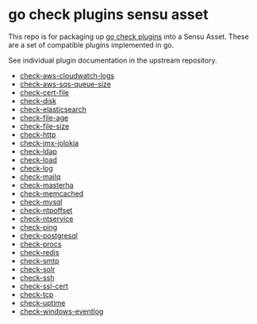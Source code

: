 # go check plugins sensu asset

This repo is for packaging up [go check
plugins](https://github.com/mackerelio/go-check-plugins) into a Sensu Asset.
These are a set of compatible plugins implemented in go.

See individual plugin documentation in the upstream repository.

- [check-aws-cloudwatch-logs](./check-aws-cloudwatch-logs/README.md)
- [check-aws-sqs-queue-size](./check-aws-sqs-queue-size/README.md)
- [check-cert-file](./check-cert-file/README.md)
- [check-disk](./check-disk/README.md)
- [check-elasticsearch](./check-elasticsearch/README.md)
- [check-file-age](./check-file-age/README.md)
- [check-file-size](./check-file-size/README.md)
- [check-http](./check-http/README.md)
- [check-jmx-jolokia](./check-jmx-jolokia/README.md)
- [check-ldap](./check-ldap/README.md)
- [check-load](./check-load/README.md)
- [check-log](./check-log/README.md)
- [check-mailq](./check-mailq/README.md)
- [check-masterha](./check-masterha/README.md)
- [check-memcached](./check-memcached/README.md)
- [check-mysql](./check-mysql/README.md)
- [check-ntpoffset](./check-ntpoffset/README.md)
- [check-ntservice](./check-ntservice/README.md)
- [check-ping](./check-ping/README.md)
- [check-postgresql](./check-postgresql/README.md)
- [check-procs](./check-procs/README.md)
- [check-redis](./check-redis/README.md)
- [check-smtp](./check-smtp/README.md)
- [check-solr](./check-solr/README.md)
- [check-ssh](./check-ssh/README.md)
- [check-ssl-cert](./check-ssl-cert/README.md)
- [check-tcp](./check-tcp/README.md)
- [check-uptime](./check-uptime/README.md)
- [check-windows-eventlog](./check-windows-eventlog/README.md)
